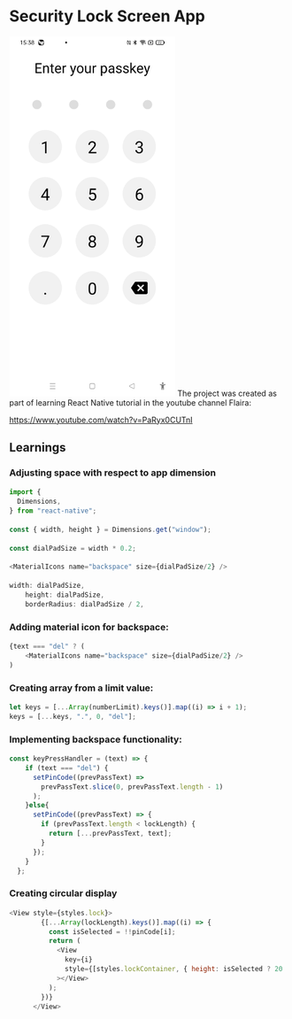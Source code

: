 # Security Lock Screen App

<img width="300px" src="lockscreenapp-screenshot.jpg" alt="image_name png" />
The project was created as part of learning React Native tutorial in the youtube channel Flaira:

https://www.youtube.com/watch?v=PaRyx0CUTnI


## Learnings

### Adjusting space with respect to app dimension
```js
import {
  Dimensions,
} from "react-native";

const { width, height } = Dimensions.get("window");

const dialPadSize = width * 0.2;

<MaterialIcons name="backspace" size={dialPadSize/2} />

width: dialPadSize,
    height: dialPadSize,
    borderRadius: dialPadSize / 2,
```

### Adding material icon for backspace:

```js
{text === "del" ? (
    <MaterialIcons name="backspace" size={dialPadSize/2} />
)
```

### Creating array from a limit value:

```js
let keys = [...Array(numberLimit).keys()].map((i) => i + 1);
keys = [...keys, ".", 0, "del"];
```

### Implementing backspace functionality:

```js
const keyPressHandler = (text) => {
    if (text === "del") {
      setPinCode((prevPassText) =>
        prevPassText.slice(0, prevPassText.length - 1)
      );
    }else{
      setPinCode((prevPassText) => {
        if (prevPassText.length < lockLength) {
          return [...prevPassText, text];
        }
      });
    }
  };
```

### Creating circular display

```js
<View style={styles.lock}>
        {[...Array(lockLength).keys()].map((i) => {
          const isSelected = !!pinCode[i];
          return (
            <View
              key={i}
              style={[styles.lockContainer, { height: isSelected ? 20 : 2 }]}
            ></View>
          );
        })}
      </View>
```
